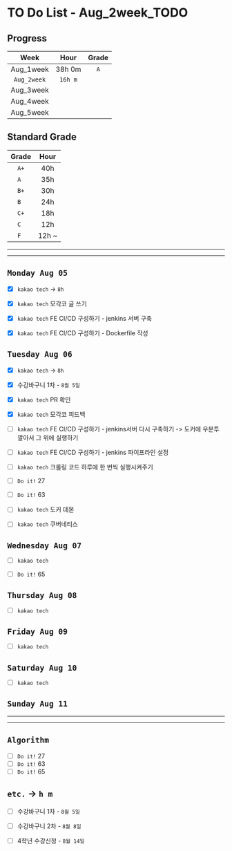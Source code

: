 # TO Do List - Aug_2week_TODO

## Progress
| Week | Hour | Grade |
|:---:|:---:|:---:|
|Aug_1week|38h 0m|`A`|
|`Aug_2week`|`16h m`||
|Aug_3week|||
|Aug_4week|||
|Aug_5week|||

## Standard Grade
| Grade | Hour |
|:---:|:---:|
|`A+`|40h|
|`A `|35h|
|`B+`|30h|
|`B `|24h|
|`C+`|18h|
|`C `|12h|
|`F `|12h ~|


---
---

## `Monday Aug 05`
- [x] `kakao tech` -> `8h`
- [x] `kakao tech` 모각코 글 쓰기
- [x] `kakao tech` FE CI/CD 구성하기 - jenkins 서버 구축
- [x] `kakao tech` FE CI/CD 구성하기 - Dockerfile 작성


## `Tuesday Aug 06` 
- [x] `kakao tech` -> `8h`
- [x] 수강바구니 1차 - `8월 5일`
- [x] `kakao tech` PR 확인
- [x] `kakao tech` 모각코 피드백
- [ ] `kakao tech` FE CI/CD 구성하기 - jenkins서버 다시 구축하기 -> 도커에 우분투 깔아서 그 위에 실행하기
- [ ] `kakao tech` FE CI/CD 구성하기 - jenkins 파이프라인 설정
- [ ] `kakao tech` 크롤링 코드 하루에 한 번씩 실행시켜주기
- [ ] `Do it!` 27
- [ ] `Do it!` 63
- [ ] `kakao tech` 도커 데몬
- [ ] `kakao tech` 쿠버네티스


## `Wednesday Aug 07` 
- [ ] `kakao tech` 
- [ ] `Do it!` 65


## `Thursday Aug 08`
- [ ] `kakao tech` 


## `Friday Aug 09` 
- [ ] `kakao tech` 


## `Saturday Aug 10` 
- [ ] `kakao tech` 


## `Sunday Aug 11` 




---
---
## `Algorithm`
- [ ] `Do it!` 27
- [ ] `Do it!` 63
- [ ] `Do it!` 65

## `etc.` -> `h m`
- [ ] 수강바구니 1차 - `8월 5일`
- [ ] 수강바구니 2차 - `8월 8일`
- [ ] 4학년 수강신청 - `8월 14일`



<!-- ### 알고리즘 유형
1. 정렬
2. 그래프 탐색 BFS, DFS
3. DP
4. 자료구조 -> 우선순위 큐 마스터
5. 문자열 알고리즘 ?? 아니면 투 포인터 정도

> 요구사항 정리하기, 테스트케이스 짜보기(소수 테스트케이스가 유리, 11되면 거의 다 됨) -->



<!-- ## `Spring` -> `h m` -->


<br><br>

<!-- > `개인공부` : `6h 30m` -> `25h 36m` -> `22h 19m` -> -->

<br><br>

<!-- 
## `Java`
## `OPIc`
## `토익` 
-->




